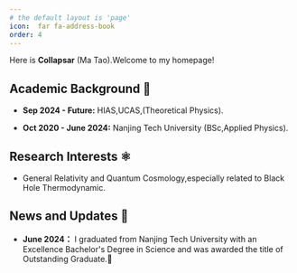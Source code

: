 ```yaml
---
# the default layout is 'page'
icon:  far fa-address-book
order: 4
---
```


Here is **Collapsar** (Ma Tao).Welcome to my homepage!



## Academic Background 🏫


- **Sep 2024 - Future:** 
HIAS,UCAS,(Theoretical Physics).

- **Oct 2020 - June 2024:** 
Nanjing Tech University (BSc,Applied Physics).


## Research Interests ⚛️

- General Relativity and Quantum Cosmology,especially related to Black Hole Thermodynamic.



## News and Updates 👣

- **June 2024：** I graduated from Nanjing Tech University with an Excellence Bachelor's Degree in Science and was awarded the title of Outstanding Graduate.🎉


